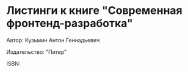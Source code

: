 # Листинги к книге "Современная фронтенд-разработка"

Автор: Кузьмин Антон Геннадьевич

Издательство: "Питер"

ISBN: 